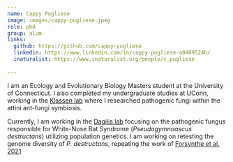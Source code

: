 ```yaml
---
name: Cappy Pugliese
image: images/cappy-pugliese.jpeg
role: phd
group: alum
links:
  github: https://github.com/cappy-pugliese
  linkedin: https://www.linkedin.com/in/cappy-pugliese-a0489524b/
  inaturalist: https://www.inaturalist.org/people/c_pugliese
  
---
```


I am an Ecology and Evolutionary Biology Masters student at the University of Connecticut. I also completed my undergraduate studies at UConn, working in the [Klassen lab](https://www.jonathanklassenlab.com/) where I researched pathogenic fungi within the attini ant-fungi symbiosis.

Currently, I am working in the [Dagilis lab](https://dagilislab.github.io/DagilisLab) focusing on the pathogenic fungus responsible for White-Nose Bat Syndrome (_Pseudogymnoascus destructans_) utilizing population genetics. I am working on retesting the genome diversity of _P. destructans_, repeating the work of [Forsynthe et al. 2021](https://doi.org/10.3390/jof7030182)

